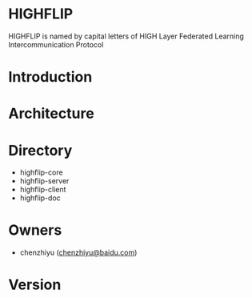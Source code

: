 HIGHFLIP 
===================================================
HIGHFLIP is named by capital letters of HIGH Layer Federated Learning Intercommunication Protocol

# Introduction

# Architecture

# Directory
- highflip-core
- highflip-server
- highflip-client
- highflip-doc

# Owners
- chenzhiyu (chenzhiyu@baidu.com)

# Version

